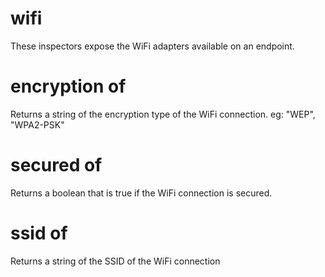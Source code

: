# wifi

These inspectors expose the WiFi adapters available on an endpoint.

# encryption of <wifi>

Returns a string of the encryption type of the WiFi connection. eg: &quot;WEP&quot;, &quot;WPA2-PSK&quot;

# secured of <wifi>

Returns a boolean that is true if the WiFi connection is secured.

# ssid of <wifi>

Returns a string of the SSID of the WiFi connection
